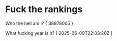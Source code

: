 # Fuck the rankings

Who the hell am I?
{ 38878005 }

What fucking year is it?
[ 2025-06-09T22:03:20Z ]
